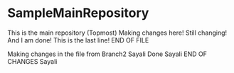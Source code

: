# SampleMainRepository
This is the main repository (Topmost)
Making changes here!
Still changing!
And I am done!
This is the last line!
END OF FILE

Making changes in the file from Branch2 Sayali
Done Sayali
END OF CHANGES Sayali
